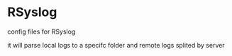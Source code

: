 # RSyslog
config files for RSyslog

it will parse local logs to a specifc folder and remote logs splited by server
